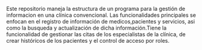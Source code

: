 Este repositorio maneja la estructura de un programa para la gestión de informacion en una clínica convencional. Las funcionalidades principales se enfocan en el registro de información de medicos,pacientes y servicios, asi como la busqueda y actualización de dicha información.Tiene la funcionalidad de gestionar las citas de los especialistas de la clínica, de crear históricos de los pacientes y el control de acceso por roles. 